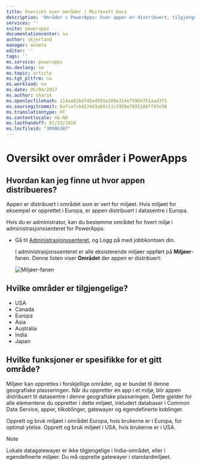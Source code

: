 ```yaml
---
title: Oversikt over områder | Microsoft Docs
description: 'Områder i PowerApps: hvor apper er distribuert, tilgjengelig områder og funksjoner som er spesifikke for et område'
services: ''
suite: powerapps
documentationcenter: na
author: skjerland
manager: anneta
editor: ''
tags: ''
ms.service: powerapps
ms.devlang: na
ms.topic: article
ms.tgt_pltfrm: na
ms.workload: na
ms.date: 05/04/2017
ms.author: sharik
ms.openlocfilehash: 114aa01bd745ed501e209e314e75904751aad3f5
ms.sourcegitcommit: 6afca7cb4234d3a60111c5950e7855106ff97e56
ms.translationtype: HT
ms.contentlocale: nb-NO
ms.lasthandoff: 01/23/2018
ms.locfileid: "30986387"
---
```

# <a name="regions-overview-in-powerapps"></a>Oversikt over områder i PowerApps
## <a name="how-do-i-find-out-where-my-app-is-deployed"></a>Hvordan kan jeg finne ut hvor appen distribueres?
Appen er distribuert i området som er vert for miljøet. Hvis miljøet for eksempel er opprettet i Europa, er appen distribuert i datasentre i Europa.

Hvis du er administrator, kan du bestemme området for hvert miljø i administrasjonssenteret for PowerApps.

* Gå til [Administrasjonssenteret](https://admin.powerapps.com), og Logg på med jobbkontoen din.
  
    I administrasjonssenteret er alle eksisterende miljøer oppført på **Miljøer**-fanen. Denne listen viser **Området** der appen er distribuert:
  
   ![Miljøer-fanen](./media/regions-overview/environment-list.png)

## <a name="what-regions-are-available"></a>Hvilke områder er tilgjengelige?
* USA
* Canada
* Europa
* Asia
* Australia
* India
* Japan

## <a name="what-features-are-specific-to-a-given-region"></a>Hvilke funksjoner er spesifikke for et gitt område?
Miljøer kan opprettes i forskjellige områder, og er bundet til denne geografiske plasseringen. Når du oppretter en app i et miljø, blir appen distribuert til datasentre i denne geografiske plasseringen. Dette gjelder for alle elementene du oppretter i dette miljøet, inkludert databaser i Common Data Service, apper, tilkoblinger, gatewayer og egendefinerte koblinger.

Opprett og bruk miljøet i området Europa, hvis brukerne er i Europa, for optimal ytelse. Opprett og bruk miljøet i USA, hvis brukerne er i USA.

> [!NOTE]
> Lokale datagatewayer er ikke tilgjengelige i India-området, eller i egendefinerte miljøer. Du må opprette gatewayer i standardmiljøet.


